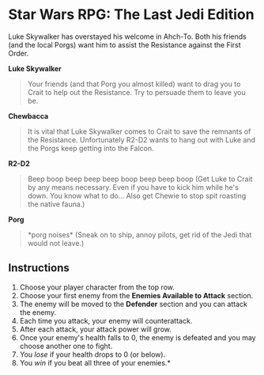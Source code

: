 # Star Wars RPG: The Last Jedi Edition

Luke Skywalker has overstayed his welcome in Ahch-To. Both his friends (and the local Porgs) want him to assist the Resistance against the First Order.

**Luke Skywalker**

> Your friends (and that Porg you almost killed) want to drag you to Crait to help out the Resistance. Try to persuade them to leave you be.

**Chewbacca**

> It is vital that Luke Skywalker comes to Crait to save the remnants of the Resistance. Unfortunately R2-D2 wants to hang out with Luke and the Porgs keep getting into the Falcon.

**R2-D2**

> Beep boop beep beep beep boop beep beep boop (Get Luke to Crait by any means necessary. Even if you have to kick him while he's down. You know what to do... Also get Chewie to stop spit roasting the native fauna.)

**Porg**

> \*porg noises\* (Sneak on to ship, annoy pilots, get rid of the Jedi that would not leave.)

## Instructions

1. Choose your player character from the top row.
2. Choose your first enemy from the **Enemies Available to Attack** section.
3. The enemy will be moved to the **Defender** section and you can attack the enemy.
4. Each time you attack, your enemy will counterattack.
5. After each attack, your attack power will grow.
6. Once your enemy's health falls to 0, the enemy is defeated and you may choose another one to fight.
7. You *lose* if your health drops to 0 (or below).
8. You *win* if you beat all three of your enemies.\*